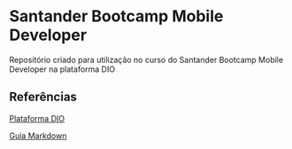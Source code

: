 # Santander Bootcamp Mobile Developer

Repositório criado para utilização no curso do Santander Bootcamp Mobile Developer na plataforma DIO

## Referências

[Plataforma DIO](https://www.dio.me/)

[Guia Markdown](https://www.markdownguide.org/getting-started/)
